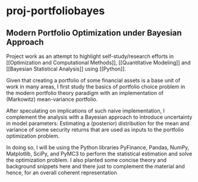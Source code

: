 # proj-portfoliobayes

## Modern Portfolio Optimization under Bayesian Approach

Project work as an attempt to highlight self-study/research efforts in [[Optimization and Computational Methods]], [[Quantitative Modeling]] and [[Bayesian Statistical Analysis]] using [[Python]]. 

Given that creating a portfolio of some financial assets is a base unit of work in many areas, I first study the basics of portfolio choice problem in the modern portfolio theory paradigm with an implementation of (Markowitz) mean-variance portfolio. 

After speculating on implications of such naive implementation, I complement the analysis with a Bayesian approach to introduce uncertainty in model parameters: Estimating a (posterior) distribution for the mean and variance of some security returns that are used as inputs to the portfolio optimization problem. 

In doing so, I will be using the Python libraries PyFinance, Pandas, NumPy, Matplotlib, SciPy, and PyMC3 to perform the statistical estimation and solve the optimization problem. I also planted some concise theory and background snippets here and there just to complement the material and hence, for an overall coherent representation